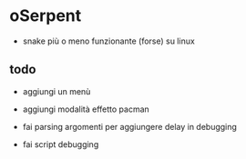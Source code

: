# oSerpent
- snake più o meno funzionante (forse) su linux

## todo
- aggiungi un menù

- aggiungi modalità effetto pacman

- fai parsing argomenti per aggiungere delay in debugging

- fai script debugging